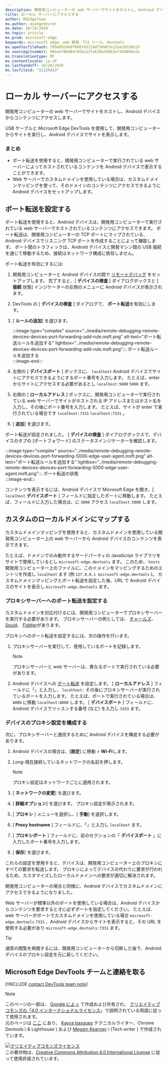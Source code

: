 ```yaml
---
description: 開発用コンピューターの web サーバーでサイトをホストし、Android デバイスからコンテンツにアクセスします。
title: ローカル サーバーにアクセスする
author: MSEdgeTeam
ms.author: msedgedevrel
ms.date: 10/19/2020
ms.topic: article
ms.prod: microsoft-edge
keywords: microsoft edge、web 開発、f12 ツール、devtools
ms.openlocfilehash: f994092460f090743119d7304bfe12aa28556b19
ms.sourcegitcommit: 99eee78698dc95b2a3fa638a5b063ef449899cda
ms.translationtype: MT
ms.contentlocale: ja-JP
ms.lasthandoff: 10/20/2020
ms.locfileid: "11125413"
---
```

<!-- Copyright Kayce Basques 

   Licensed under the Apache License, Version 2.0 (the "License");
   you may not use this file except in compliance with the License.
   You may obtain a copy of the License at

       https://www.apache.org/licenses/LICENSE-2.0

   Unless required by applicable law or agreed to in writing, software
   distributed under the License is distributed on an "AS IS" BASIS,
   WITHOUT WARRANTIES OR CONDITIONS OF ANY KIND, either express or implied.
   See the License for the specific language governing permissions and
   limitations under the License.  -->  

# ローカル サーバーにアクセスする  

開発用コンピューターの web サーバーでサイトをホストし、Android デバイスからコンテンツにアクセスします。  

USB ケーブルと Microsoft Edge DevTools を使用して、開発用コンピューターからサイトを実行し、Android デバイスでサイトを表示します。  

### まとめ  

*   ポート転送を使用すると、開発用コンピューターで実行されている web サーバーによってホストされているコンテンツを Android デバイスで表示することができます。  
*   Web サーバーでカスタムドメインを使用している場合は、カスタムドメインマッピングを使って、そのドメインのコンテンツにアクセスできるように Android デバイスをセットアップします。  

## ポート転送を設定する  

ポート転送を使用すると、Android デバイスは、開発用コンピューターで実行されている web サーバーでホストされているコンテンツにアクセスできます。  ポート転送は、開発用コンピューターの TCP ポートにマップされている、Android デバイスでリスニング TCP ポートを作成することによって機能します。  ポート間のトラフィックは、Android デバイスと開発マシン間の USB 接続を通じて移動するため、接続はネットワーク構成に依存しません。  

ポート転送を有効にするには:  

1.  開発用コンピューターと Android デバイスの間で [リモートデバッグ][RemoteDebuggingGettingStarted] をセットアップします。  完了すると、[ **デバイスの検査** ] ダイアログボックスと [ **接続** 状態] インジケーターの左側のメニューに Android デバイスが表示されます。  
1.  DevTools の [ **デバイスの検査** ] ダイアログで、 **ポート転送**を有効にします。  
1.  [ **ルールの追加**] を選びます。  
    
    :::image type="complex" source="../media/remote-debugging-remote-devices-devices-port-forwarding-add-rule.msft.png" alt-text="ポート転送ルールを追加する" lightbox="../media/remote-debugging-remote-devices-devices-port-forwarding-add-rule.msft.png":::
       ポート転送ルールを追加する  
    :::image-end:::  
    
1.  左側の [ **デバイスポート** ] ボックスに、 `localhost` Android デバイスでサイトにアクセスできるようにするポート番号を入力します。  たとえば、enter からサイトにアクセスする必要があるとし `localhost:5000` `5000` ます。  
1.  右側の [ **ローカルアドレス** ] ボックスに、開発用コンピューターで実行されている web サーバーでサイトがホストされる IP アドレスまたはホスト名を入力し、その後にポート番号を入力します。  たとえば、サイトが enter で実行されている場合です `localhost:7331` `localhost:7331` 。  
1.  [ **追加**] を選びます。  
    
ポート転送が設定されました。  [ **デバイスの検査** ] ダイアログボックスで、デバイスのタブの [ポートフォワード] のステータスインジケーターを確認します。  

:::image type="complex" source="../media/remote-debugging-remote-devices-devices-port-forwarding-5000-edge-user-agent.msft.png" alt-text="ポート転送ルールを追加する" lightbox="../media/remote-debugging-remote-devices-devices-port-forwarding-5000-edge-user-agent.msft.png":::
   ポート転送の状態  
:::image-end:::  

コンテンツを表示するには、Android デバイスで Microsoft Edge を開き、[ `localhost` **デバイスポート** ] フィールドに指定したポートに移動します。  たとえば、フィールドに入力した場合は、に `5000` アクセス `localhost:5000` します。  

## カスタムのローカルドメインにマップする  

カスタムドメインマッピングを使用すると、カスタムドメインを使用している開発用コンピューター上の web サーバーから Android デバイスのコンテンツを表示できます。  

たとえば、ドメインでのみ動作するサードパーティの JavaScript ライブラリをサイトで使用しているとし `microsoft-edge.devtools` ます。  このため、 `hosts` 開発用コンピューター上のファイルに、このドメインをマッピングするためのエントリを作成し `localhost` ます (例 `127.0.0.1 microsoft-edge.devtools` \)。  カスタムドメインマッピングとポート転送を設定した後、URL で Android デバイスのサイトを表示し `microsoft-edge.devtools` ます。  

### プロキシサーバーへのポート転送を設定する  

カスタムドメインを対応付けるには、開発用コンピューターでプロキシサーバーを実行する必要があります。  プロキシサーバーの例としては、 [チャールズ][CharlesWebDebuggingProxy]、 [Squid][SquidOptimisingWebDelivery]、 [Fiddler][FiddlerWebDebuggingProxy]があります。  

プロキシへのポート転送を設定するには、次の操作を行います。  

1.  プロキシサーバーを実行して、使用しているポートを記録します。  
    
    > [!NOTE]
    > プロキシサーバーと web サーバーは、異なるポートで実行されている必要があります。  
    
1.  Android デバイスへの [ポート転送](#set-up-port-forwarding) を設定します。  [ **ローカルアドレス** ] フィールドに「」と入力し、 `localhost:` その後にプロキシサーバーが実行されているポートを入力します。  たとえば、ポートで実行されている場合は、 `8000` に移動 `localhost:8000` します。  [ **デバイスポート** ] フィールドに、Android デバイスでリッスンする番号 (など) を入力し `3333` ます。  
    
### デバイスのプロキシ設定を構成する  

次に、プロキシサーバーと通信するために Android デバイスを構成する必要があります。  

1.  Android デバイスの場合は、[**設定**] に移動  >  **Wi-Fi**します。  
1.  Long-現在接続しているネットワークの名前を押します。  
    
    > [!NOTE]
    > プロキシ設定はネットワークごとに適用されます。  
    
1.  [ **ネットワークの変更**] を選びます。  
1.  [ **詳細オプション**] を選びます。  プロキシ設定が表示されます。  
1.  [ **プロキシ** ] メニューを選択し、[ **手動**] を選択します。  
1.  [ **Proxy hostname** ] フィールドに、「」と入力し `localhost` ます。  
1.  [ **プロキシポート** ] フィールドに、前のセクションの「 **デバイスポート** 」に入力したポート番号を入力します。  
1.  [ **保存**] を選びます。  
    
これらの設定を使用すると、デバイスは、開発用コンピューター上のプロキシにすべての要求を転送します。  プロキシによってデバイスの代わりに要求が行われるため、カスタマイズしたローカルドメインへの要求が適切に解決されます。  

開発用コンピューターの場合と同様に、Android デバイスでカスタムドメインにアクセスできるようになりました。  

Web サーバーが標準以外のポートを使用している場合は、Android デバイスからコンテンツを要求するときに必ずポートを指定してください。  たとえば、web サーバーがポートでカスタムドメインを使用している場合 `microsoft-edge.devtools` `7331` 、Android デバイスからサイトを表示すると、その URL を使用する必要があり `microsoft-edge.devtools:7331` ます。  

> [!TIP]
> 通常の閲覧を再開するには、開発用コンピューターから切断した後で、Android デバイスのプロキシ設定を元に戻してください。  

## Microsoft Edge DevTools チームと連絡を取る  

[!INCLUDE [contact DevTools team note](../includes/contact-devtools-team-note.md)]  

<!-- links -->  

[RemoteDebuggingGettingStarted]: ./index.md "Android デバイスのリモートデバッグの概要 |Microsoft ドキュメント"  

[CharlesWebDebuggingProxy]: https://www.charlesproxy.com "チャールズ Web デバッグプロキシ"  

[SquidOptimisingWebDelivery]: https://www.squid-cache.org "squid: Optimising Web 配信"  

[FiddlerWebDebuggingProxy]: https://www.telerik.com/fiddler "Fiddler Free Web デバッギングプロキシ"  

> [!NOTE]
> このページの一部は、 [Google によっ][GoogleSitePolicies] て作成および共有され、 [クリエイティブコモンズの「4.0 インターナショナルライセンス][CCA4IL]」で説明されている用語に従って使用されます。  
> 元のページは [ここ](https://developers.google.com/web/tools/chrome-devtools/remote-debugging/local-server) にあり、 [Kayce basques][KayceBasques] テクニカルライター、Chrome Devtools \ & Lighthouse \) および [Meggin Kearney][MegginKearney] \ (Tech writer \) で作成されています。  

[![クリエイティブコモンズライセンス][CCby4Image]][CCA4IL]  
この著作物は、[Creative Commons Attribution 4.0 International License][CCA4IL] に従って使用許諾されています。  

[CCA4IL]: https://creativecommons.org/licenses/by/4.0  
[CCby4Image]: https://i.creativecommons.org/l/by/4.0/88x31.png  
[GoogleSitePolicies]: https://developers.google.com/terms/site-policies  
[KayceBasques]: https://developers.google.com/web/resources/contributors/kaycebasques  
[MegginKearney]: https://developers.google.com/web/resources/contributors/megginkearney  

